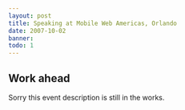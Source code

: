 ```yaml
---
layout: post
title: Speaking at Mobile Web Americas, Orlando
date: 2007-10-02
banner: 
todo: 1
---
```



## Work ahead

Sorry this event description is still in the works.

<!--
http://www.pavingways.com/speaking-at-mobile-web-americas-in-orlando_105.html
-->
